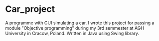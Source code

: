 # Car_project
A programme with GUI simulating a car. I wrote this project for passing a module "Objective programming" during my 3rd semmester at AGH University in Cracow, Poland. Written in Java using Swing library.
